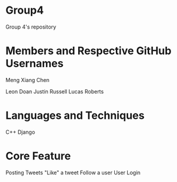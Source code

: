 # Group4
Group 4's repository

# Members and Respective GitHub Usernames
Meng Xiang Chen 

Leon Doan
Justin Russell
Lucas Roberts

# Languages and Techniques
C++
Django

# Core Feature
Posting Tweets
"Like" a tweet
Follow a user
User Login
